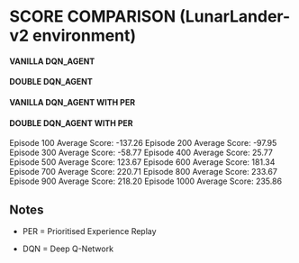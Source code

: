 # SCORE COMPARISON (LunarLander-v2 environment)

#### VANILLA DQN_AGENT



#### DOUBLE DQN_AGENT



#### VANILLA DQN_AGENT WITH PER



#### DOUBLE DQN_AGENT WITH PER

Episode 100	Average Score: -137.26
Episode 200	Average Score: -97.95
Episode 300	Average Score: -58.77
Episode 400	Average Score: 25.77
Episode 500	Average Score: 123.67
Episode 600	Average Score: 181.34
Episode 700	Average Score: 220.71
Episode 800	Average Score: 233.67
Episode 900	Average Score: 218.20
Episode 1000	Average Score: 235.86





## Notes

* PER = Prioritised Experience Replay

* DQN = Deep Q-Network